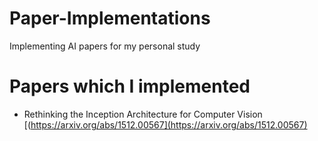 # Paper-Implementations
Implementing AI papers for my personal study

# Papers which I implemented
* Rethinking the Inception Architecture for Computer Vision [(https://arxiv.org/abs/1512.00567](https://arxiv.org/abs/1512.00567)
